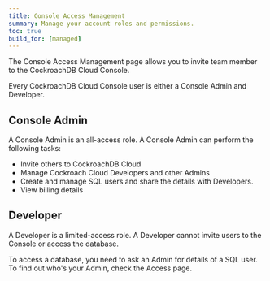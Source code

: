 ```yaml
---
title: Console Access Management
summary: Manage your account roles and permissions.
toc: true
build_for: [managed]
---
```


The Console Access Management page allows you to invite team member to the CockroachDB Cloud Console. 





Every CockroachDB Cloud Console user is either a Console Admin and Developer.

## Console Admin

A Console Admin is an all-access role. A Console Admin can perform the following tasks:

- Invite others to CockroachDB Cloud
- Manage Cockroach Cloud Developers and other Admins
- Create and manage SQL users and share the details with Developers.
- View billing details

## Developer

A Developer is a limited-access role. A Developer cannot invite users to the Console or access the database.

To access a database, you need to ask an Admin for details of a SQL user. To find out who's your Admin, check the Access page.
